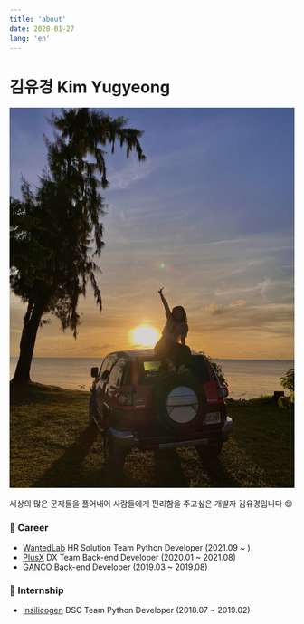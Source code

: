 ```yaml
---
title: 'about'
date: 2020-01-27
lang: 'en'
---
```


# 김유경 Kim Yugyeong

![ugaemi_profile](../assets/ugaemi_in_sipan.png)

세상의 많은 문제들을 풀어내어 사람들에게 편리함을 주고싶은 개발자 김유경입니다 😊 

### 💼 Career

- [WantedLab](https://www.wantedlab.com/) HR Solution Team Python Developer (2021.09 ~ )
- [PlusX](https://plus-ex.com/) DX Team Back-end Developer (2020.01 ~ 2021.08)
- [GANCO](https://airwafi.com) Back-end Developer (2019.03 ~ 2019.08)

### 🐣 Internship

- [Insilicogen](https://insilicogen.com) DSC Team Python Developer (2018.07 ~ 2019.02)
